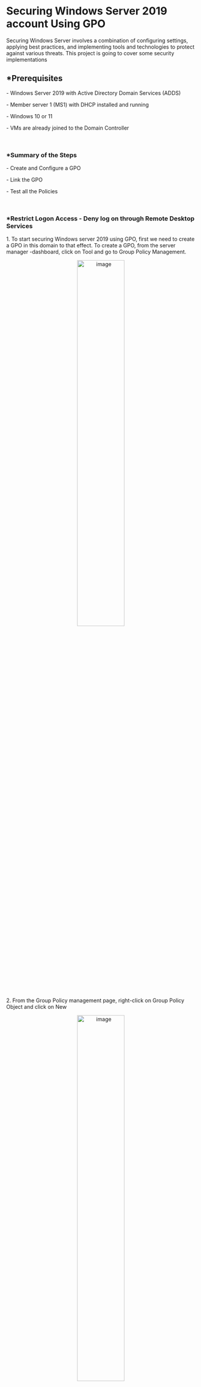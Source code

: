 <h1>Securing Windows Server 2019 account Using GPO</h1>
<p>Securing Windows Server involves a combination of configuring settings, applying best practices, and implementing tools and technologies to protect against various threats. This project is going to cover some security implementations </p>

<h2>*Prerequisites</h2>
<p>- Windows Server 2019 with Active Directory Domain Services (ADDS)</p>
<p>- Member server 1 (MS1) with DHCP installed and running</p>
<p>- Windows 10 or 11</p>
<p>- VMs are already joined to the Domain Controller</p>

<br>

<h3>*Summary of the Steps</h3>
<p> - Create and Configure a GPO</p>
<p> - Link the GPO</p>
<p> - Test all the Policies</p>

<br>

<h3>*Restrict Logon Access - Deny log on through Remote Desktop Services</h3>
<p>1. To start securing Windows server 2019 using GPO, first we need to create a GPO in this domain to that effect. To create a GPO, from the server manager -dashboard, click on Tool and go to Group Policy Management.</p>
<p align="center"><img src="https://i.imgur.com/iyTMety.png" height="50%" width="50%" alt="image"/>

<p>2. From the Group Policy management page, right-click on Group Policy Object and click on New</p>
<p align="center"><img src="https://i.imgur.com/z5UKvzO.png" height="50%" width="50%" alt="image"/>

<p>3. This opens open a New GPO screen, input a descriptive name. We can name it: "Enhanced Security Policy-Account"</p>
<p align="center"><img src="https://i.imgur.com/axSiANO.png" height="50%" width="50%" alt="image"/>

<h3>Now Apply the following three policies to secure windows server 2019 using GPO</h3>
<h3>*Deny log on through Remote Desktop Services</h3>
<p>1. Right-click on the newly created GPO and click on Edit</p>
<p align="center"><img src="https://i.imgur.com/3LEEdHS.png" height="50%" width="50%" alt="image"/>

<p>2. On the Group Policy Management Editor page, go to this path; <b><i> Computer Configuration → Policies → Windows Settings → Security Settings → Local Policies → User Rights Assignment</i></b>.</p>
<p align="center"><img src="https://i.imgur.com/UXoWup1.png" height="50%" width="50%" alt="image"/>

<p>3. On the right pane, you can see the list of policies available, double click on “Deny log on through Remote Desktop Services” to configure it</p>
<p align="center"><img src="https://i.imgur.com/UMkIa00.png" height="50%" width="50%" alt="image"/>

<p>4. On the Deny Log on through Remote Desktop Services Properties page, check the Define the Policy Settings box, then click Add User or Group. This opens up Add User or Group page, click Browse</p>
<p align="center"><img src="https://i.imgur.com/FlCnCLB.png" height="50%" width="50%" alt="image"/>

<p>5. On the Select Users, Computers, Service Accounts or Group page, input the account’s object names, click Check names to confirm, then click OK</p>
<p align="center"><img src="https://i.imgur.com/5SYIhzi.png" height="50%" width="50%" alt="image"/>

<p>6. On the Deny Log on through Remote Desktop Services Properties page, the accounts are showing, click Apply, then OK</p>
<p align="center"><img src="https://i.imgur.com/3HpfLun.png" height="50%" width="50%" alt="image"/>

<p>7. Back on the Group Policy Management Editor page, you can see the “Deny Log on through Remote Desktop Services” is now configured and the accounts configured with it are shown too.</p>
<p align="center"><img src="https://i.imgur.com/Tqk521k.png" height="50%" width="50%" alt="image"/>

<br>

<h3>*Restrict Logon Access - Allow log on locally</h3>
<p>1. Whilst on the Group Policy Policy Editor, on the right pane, go through the list of policy available, double click on “Allow Log on locally” to configure it</p>
<p align="center"><img src="https://i.imgur.com/jfGvN0m.png" height="50%" width="50%" alt="image"/>

<p>2. Followed the steps above(used for Deny log on through Remote Desktop Services> to configure this policy. For this, I only added the administators. Then Back on the Group Policy Management Editor page, you can see the “Allow logon locally” is now configured and the accounts(Administrators) configured with it are shown too</p>
<p align="center"><img src="https://i.imgur.com/zpM1wSm.png" height="50%" width="50%" alt="image"/>

<br>

<h3>*Password Policies</h3>
<p>Password policies are rules that define requirements for creating, managing, and securing passwords, such as length, complexity, and expiration, to protect against unauthorized access.</p>
<p>1. Assuming you already right-clicked on the GPO, clicked on Edit and this has opened up the Group Policy Management Editor page. Go to this path to configure the password policy; <b><i> Computer Configuration → Policies → Windows Settings → Security Settings → Account Policies → Password Policy</i></b>. And on the right pane, where the list of policy setting are listed, double-click policy you intend to edit</p>
<p align="center"><img src="https://i.imgur.com/VExtawp.png" height="50%" width="50%" alt="image"/>

<p>2. For this project, we are editing the Minimum Password length. While on the properties’ page, click define this policy, set the number of characters, click Apply then OK</p>
<p align="center"><img src="https://i.imgur.com/0PohGMm.png" height="50%" width="50%" alt="image"/>

<p>3. Back on the Group Policy Management Editor page, you can see the selected policy setting is now configured</p>
<p align="center"><img src="https://i.imgur.com/yRGxsKZ.png" height="50%" width="50%" alt="image"/>

<br>

<h3>*Audit Policies</h3>
<p>Audit policies are settings that define which events, such as login attempts or file accesses, are logged and monitored to track user activity and ensure security compliance</p>
<p>1. Assuming you already right-clicked on the GPO, clicked on Edit and this has opened up the Group Policy Management Editor page. Go to this path to configure the password policy; <b><i> Computer Configuration → Policies → Windows Settings → Security Settings → Advanced Audit Policy Configuration → Audit Policies → Logon/Logoff→ Audit Logon. Then double-click on Audit Logon to open it</i></b>.
<p align="center"><img src="https://i.imgur.com/WzfDhVh.png" height="50%" width="50%" alt="image"/>

<p>2. On the Audit Logon properties’ page, click the Configure the following audit events, then select success and failure. After this is done, click Apply then OK</p>
<p align="center"><img src="https://i.imgur.com/8D4OA4L.png" height="50%" width="50%" alt="image"/>

<p>3. Back on the Group Policy Management Editor’s page, one can see the Audit Logon is now configured(Success and failure).</p>
<p align="center"><img src="https://i.imgur.com/HkRjyHn.png" height="50%" width="50%" alt="image"/>

<br>

<h3>*Link the GPO</h3>
<p>1. </p>





<p align="center"><img src="" height="50%" width="50%" alt="image"/>
